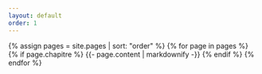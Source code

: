 ```yaml
---
layout: default
order: 1
---
```


{% assign pages = site.pages | sort: "order" %}
{% for page in pages %}
 {% if page.chapitre  %}
    {{- page.content | markdownify -}}
  {% endif %}
{% endfor %}